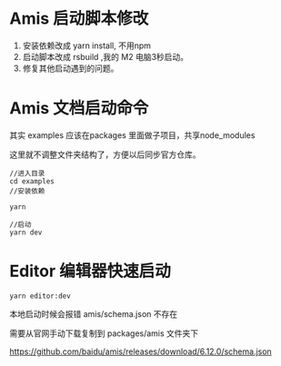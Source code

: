 # Amis 启动脚本修改

1. 安装依赖改成 yarn install, 不用npm
2. 启动脚本改成 rsbuild ,我的 M2 电脑3秒启动。
3. 修复其他启动遇到的问题。

# Amis 文档启动命令

其实 examples 应该在packages 里面做子项目，共享node_modules

这里就不调整文件夹结构了，方便以后同步官方仓库。

```
//进入目录
cd examples
//安装依赖

yarn 

//启动
yarn dev
```

# Editor 编辑器快速启动

```
yarn editor:dev
```

本地启动时候会报错 amis/schema.json 不存在

需要从官网手动下载复制到 packages/amis 文件夹下

https://github.com/baidu/amis/releases/download/6.12.0/schema.json